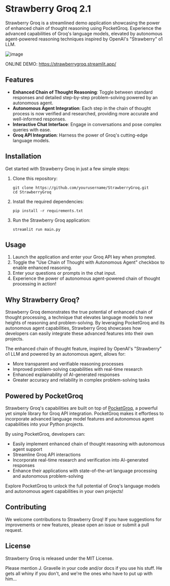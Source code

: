 # Strawberry Groq 2.1
Strawberry Groq is a streamlined demo application showcasing the power of enhanced chain of thought reasoning using PocketGroq. Experience the advanced capabilities of Groq's language models, elevated by autonomous agent-powered reasoning techniques inspired by OpenAI's "Strawberry" o1 LLM.

![image](https://github.com/user-attachments/assets/8b59bc89-8436-4aa5-9903-96f2687e8446)

ONLINE DEMO: https://strawberrygroq.streamlit.app/

## Features
- **Enhanced Chain of Thought Reasoning**: Toggle between standard responses and detailed step-by-step problem-solving powered by an autonomous agent.
- **Autonomous Agent Integration**: Each step in the chain of thought process is now verified and researched, providing more accurate and well-informed responses.
- **Interactive Chat Interface**: Engage in conversations and pose complex queries with ease.
- **Groq API Integration**: Harness the power of Groq's cutting-edge language models.

## Installation
Get started with Strawberry Groq in just a few simple steps:

1. Clone this repository:
   ```
   git clone https://github.com/yourusername/StrawberryGroq.git
   cd StrawberryGroq
   ```
2. Install the required dependencies:
   ```
   pip install -r requirements.txt
   ```
3. Run the Strawberry Groq application:
   ```
   streamlit run main.py
   ```

## Usage
1. Launch the application and enter your Groq API key when prompted.
2. Toggle the "Use Chain of Thought with Autonomous Agent" checkbox to enable enhanced reasoning.
3. Enter your questions or prompts in the chat input.
4. Experience the power of autonomous agent-powered chain of thought processing in action!

## Why Strawberry Groq?
Strawberry Groq demonstrates the true potential of enhanced chain of thought processing, a technique that elevates language models to new heights of reasoning and problem-solving. By leveraging PocketGroq and its autonomous agent capabilities, Strawberry Groq showcases how developers can easily integrate these advanced features into their own projects.

The enhanced chain of thought feature, inspired by OpenAI's "Strawberry" o1 LLM and powered by an autonomous agent, allows for:
- More transparent and verifiable reasoning processes
- Improved problem-solving capabilities with real-time research
- Enhanced explainability of AI-generated responses
- Greater accuracy and reliability in complex problem-solving tasks

## Powered by PocketGroq
Strawberry Groq's capabilities are built on top of [PocketGroq](https://github.com/jgravelle/pocketgroq), a powerful yet simple library for Groq API integration. PocketGroq makes it effortless to incorporate advanced language model features and autonomous agent capabilities into your Python projects.

By using PocketGroq, developers can:
- Easily implement enhanced chain of thought reasoning with autonomous agent support
- Streamline Groq API interactions
- Incorporate real-time research and verification into AI-generated responses
- Enhance their applications with state-of-the-art language processing and autonomous problem-solving

Explore PocketGroq to unlock the full potential of Groq's language models and autonomous agent capabilities in your own projects!

## Contributing
We welcome contributions to Strawberry Groq! If you have suggestions for improvements or new features, please open an issue or submit a pull request.

## License
Strawberry Groq is released under the MIT License. 

Please mention J. Gravelle in your code and/or docs if you use his stuff.
He gets all whiny if you don't, and we're the ones who have to put up with him...
